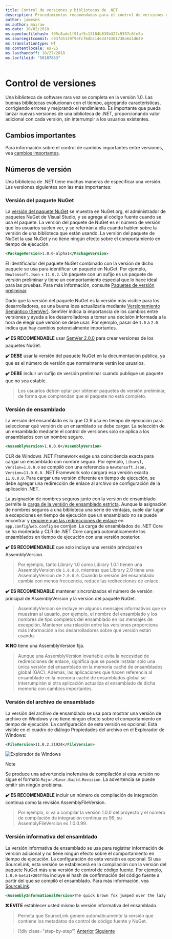 ```yaml
---
title: Control de versiones y bibliotecas de .NET
description: Procedimientos recomendados para el control de versiones de las bibliotecas de .NET.
author: jamesnk
ms.author: mairaw
ms.date: 10/02/2018
ms.openlocfilehash: f95c8ade1f91af5c13184b839b327c9397c6fe5a
ms.sourcegitcommit: c93fd5139f9efcf6db514e3474301738a6d1d649
ms.translationtype: HT
ms.contentlocale: es-ES
ms.lasthandoff: 10/27/2018
ms.locfileid: "50187863"
---
```

# <a name="versioning"></a>Control de versiones

Una biblioteca de software rara vez se completa en la versión 1.0. Las buenas bibliotecas evolucionan con el tiempo, agregando características, corrigiendo errores y mejorando el rendimiento. Es importante que pueda lanzar nuevas versiones de una biblioteca de .NET, proporcionando valor adicional con cada versión, sin interrumpir a los usuarios existentes.

## <a name="breaking-changes"></a>Cambios importantes

Para información sobre el control de cambios importantes entre versiones, vea [cambios importantes](./breaking-changes.md).

## <a name="version-numbers"></a>Números de versión

Una biblioteca de .NET tiene muchas maneras de especificar una versión. Las versiones siguientes son las más importantes:

### <a name="nuget-package-version"></a>Versión del paquete NuGet

La [versión del paquete NuGet](/nuget/reference/package-versioning) se muestra en NuGet.org, el administrador de paquetes NuGet de Visual Studio, y se agrega al código fuente cuando se usa el paquete. La versión del paquete de NuGet es el número de versión que los usuarios suelen ver, y se referirán a ella cuando hablen sobre la versión de una biblioteca que están usando. La versión del paquete de NuGet la usa NuGet y no tiene ningún efecto sobre el comportamiento en tiempo de ejecución.

```xml
<PackageVersion>1.0.0-alpha1</PackageVersion>
```

El identificador del paquete NuGet combinado con la versión de dicho paquete se usa para identificar un paquete en NuGet. Por ejemplo, `Newtonsoft.Json` + `11.0.2`. Un paquete con un sufijo es un paquete de versión preliminar y tiene un comportamiento especial que lo hace ideal para las pruebas. Para más información, consulte [Paquetes de versión preliminar](./nuget.md#pre-release-packages).

Dado que la versión del paquete NuGet es la versión más visible para los desarrolladores, es una buena idea actualizarla mediante [Versionamiento Semántico (SemVer)](https://semver.org/). SemVer indica la importancia de los cambios entre versiones y ayuda a los desarrolladores a tomar una decisión informada a la hora de elegir qué versión se debe usar. Por ejemplo, pasar de `1.0` a `2.0` indica que hay cambios potencialmente importantes.

**✔️ ES RECOMENDABLE** usar [SemVer 2.0.0](https://semver.org/) para crear versiones de los paquetes NuGet.

**✔️ DEBE** usar la versión del paquete NuGet en la documentación pública, ya que es el número de versión que normalmente verán los usuarios.

**✔️ DEBE** incluir un sufijo de versión preliminar cuando publique un paquete que no sea estable.

> Los usuarios deben optar por obtener paquetes de versión preliminar, de forma que comprendan que el paquete no está completo.

### <a name="assembly-version"></a>Versión de ensamblado

La versión del ensamblado es lo que CLR usa en tiempo de ejecución para seleccionar qué versión de un ensamblado se debe cargar. La selección de un ensamblado mediante el control de versiones solo se aplica a los ensamblados con un nombre seguro.

```xml
<AssemblyVersion>1.0.0.0</AssemblyVersion>
```

CLR de Windows .NET Framework exige una coincidencia exacta para cargar un ensamblado con nombre seguro. Por ejemplo, `Libary1, Version=1.0.0.0` se compiló con una referencia a `Newtonsoft.Json, Version=11.0.0.0`. .NET Framework solo cargará esa versión exacta `11.0.0.0`. Para cargar una versión diferente en tiempo de ejecución, se debe agregar una redirección de enlace al archivo de configuración de la aplicación .NET.

La asignación de nombres seguros junto con la versión de ensamblado permite la [carga de la versión de ensamblado estricta](../../framework/app-domains/assembly-versioning.md). Aunque la asignación de nombres seguros a una biblioteca una serie de ventajas, suele dar lugar a excepciones en tiempo de ejecución que un ensamblado no se puede encontrar y [requiere que las redirecciones de enlace](../../framework/configure-apps/redirect-assembly-versions.md) en `app.config`/`web.config` se corrijan. La carga de ensamblados de .NET Core se ha moderada y CLR de .NET Core cargará automáticamente los ensamblados en tiempo de ejecución con una versión posterior.

**✔️ ES RECOMENDABLE** que solo incluya una versión principal en AssemblyVersion.

> Por ejemplo, tanto Library 1.0 como Library 1.0.1 tienen una AssemblyVersion de `1.0.0.0`, mientras que Library 2.0 tiene una AssemblyVersion de `2.0.0.0`. Cuando la versión del ensamblado cambia con menos frecuencia, reduce las redirecciones de enlace.

**✔️ ES RECOMENDABLE** mantener sincronizados el número de versión principal de AssemblyVersion y la versión del paquete NuGet.

> AssemblyVersion se incluye en algunos mensajes informativos que se muestran al usuario, por ejemplo, el nombre del ensamblado y los nombres de tipo completos del ensamblado en los mensajes de excepción. Mantener una relación entre las versiones proporciona más información a los desarrolladores sobre qué versión están usando.

**❌ NO** tiene una AssemblyVersion fija.

> Aunque una AssemblyVersion invariable evita la necesidad de redirecciones de enlace, significa que se puede instalar solo una única versión del ensamblado en la memoria caché de ensamblados global (GAC). Además, las aplicaciones que hacen referencia al ensamblado en la memoria caché de ensamblados global se interrumpirán si otra aplicación actualiza el ensamblado de dicha memoria con cambios importantes.

### <a name="assembly-file-version"></a>Versión del archivo de ensamblado

La versión del archivo de ensamblado se usa para mostrar una versión de archivo en Windows y no tiene ningún efecto sobre el comportamiento en tiempo de ejecución. La configuración de esta versión es opcional. Está visible en el cuadro de diálogo Propiedades del archivo en el Explorador de Windows:

```xml
<FileVersion>11.0.2.21924</FileVersion>
```

![Explorador de Windows](./media/versioning/win-properties.png "Windows Explorer")

> [!NOTE]
> Se produce una advertencia inofensiva de compilación si esta versión no sigue el formato `Major.Minor.Build.Revision`. La advertencia se puede omitir sin ningún problema.

**✔️ ES RECOMENDABLE**  incluir un número de compilación de integración continua como la revisión AssemblyFileVersion.

> Por ejemplo, si va a compilar la versión 1.0.0 del proyecto y el número de compilación de integración continua es 99, su AssemblyFileVersion es 1.0.0.99.

### <a name="assembly-informational-version"></a>Versión informativa del ensamblado

La versión informativa de ensamblado se usa para registrar información de versión adicional y no tiene ningún efecto sobre el comportamiento en tiempo de ejecución. La configuración de esta versión es opcional. Si usa SourceLink, esta versión se establecerá en la compilación con la versión del paquete NuGet más una versión de control de código fuente. Por ejemplo, `1.0.0-beta1+204ff0a` incluye el hash de confirmación del código fuente a partir del que se compiló el ensamblado. Para más información, vea [SourceLink](./sourcelink.md).

```xml
<AssemblyInformationalVersion>The quick brown fox jumped over the lazy dog.</AssemblyInformationalVersion>
```

**❌ EVITE** establecer usted mismo la versión informativa del ensamblado.

> Permita que SourceLink genere automáticamente la versión que contiene los metadatos de control de código fuente y NuGet.

>[!div class="step-by-step"]
[Anterior](./publish-nuget-package.md)
[Siguiente](./breaking-changes.md)
